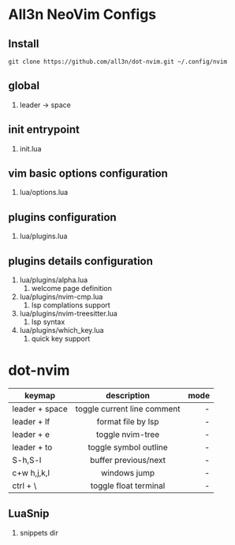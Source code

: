 # All3n NeoVim Configs
## Install
```
git clone https://github.com/all3n/dot-nvim.git ~/.config/nvim
```
## global 
1. leader -> space

## init entrypoint
1. init.lua

## vim basic options configuration
1. lua/options.lua

## plugins configuration
1. lua/plugins.lua


## plugins details configuration
1. lua/plugins/alpha.lua
    1. welcome page definition
1. lua/plugins/nvim-cmp.lua
    1. lsp complations support
1. lua/plugins/nvim-treesitter.lua
    1. lsp syntax 
1. lua/plugins/which_key.lua
    1. quick key support
# dot-nvim


| keymap   |      description      |  mode |
|----------|:-------------:|------:|
| leader + space |  toggle current line comment | -|
| leader + lf   |  format file by lsp |- |
| leader + e     |toggle nvim-tree |-|
| leader + to    |toggle symbol outline|-|
| S-h,S-l        |buffer previous/next|-|
| c+w h,j,k,l    |windows jump|-|
| ctrl + \       |toggle float terminal|-|


## LuaSnip
1. snippets dir
